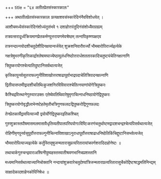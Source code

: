 +++
title = "६४ अतीतप्रेतसंस्कारकालः"

+++
अथातीतप्रेतसंस्कारकालः प्रत्यक्षशवसंस्कारेदिनंनैवविशोधयेत् ।

आशौचमध्येसंस्कारेदिनंशोध्यंतुसंभवे १ दशाहोत्तरंतुदिनंसंशोध्यैवग्राह्यम्

तत्रवत्सरादूर्ध्वक्रियमाणप्रेतकर्मण्युत्तरायणमेवश्रेष्ठम् तत्नापिकृष्णपक्षएव

तत्रनन्दात्नयोदशीचतुर्दशीदिनक्षयान्वर्जयेत् शुक्रशनिवारौवर्ज्यो भौमबारोपिरार्ज्यइत्येके

नक्षत्रेषुभरणीकृत्तिकार्द्राश्लेषामघाज्येष्ठामूलंधनिष्ठोत्तरार्धशततारकादिचतुष्टयंचेतिनक्षत्नाणि

त्रिपुष्करयोगश्चेत्यातिदुष्टानिसर्वथात्यजेत्

कृत्तिकापुनर्वसूत्तराफल्गुनीविशाखोत्तराषाढापूर्वाभाद्रपदाचेतित्रिपादनक्षत्नाणि

द्वितीयासप्तमीद्वादशीचतिथिःकुजशनिरविविवाराश्चेतित्नयाणांयोगेत्रिपुष्करः

कैश्चिद्रविस्थानेगुरुवारउक्तः एतेष्वेवतिथिवारेषुमृगाचित्नाधनिष्ठायोगेद्विपुष्करः

त्रिपुष्करयोगोवृद्धौलाभेनष्टेहतेमृतौचत्रिगुणफलदःद्विपुष्करोद्विगुणफलदः

तेनप्रेतकार्येद्वावपित्याज्यौ द्वयोर्योगेद्विपुष्करइतिकश्चित्

गुरुशुक्रास्तपौषमासमलमासावैधृतिव्यतीपातपरिघयोगाःविष्टिःकरणंचतुर्थाष्टमद्वादशचन्द्रश्चेत्यपिसर्वथात्यजेत्

रोहिणीमृगपुनर्वसुपूर्वोत्तराफल्गुनीचित्नाविशाखाऽनुराधापूर्वोत्तराषाढाधनिष्ठेतिकिंचिद्दुष्टानिसभवेत्यजेत्

भौमवारोपित्याज्यइत्येके कर्तुस्तिसृषुजन्मतारासुप्रत्यरितारायांचपर्णशरादिदाहोनेष्टः ॥

तथाचार्कगुरुचन्द्रवाराअश्विनीपुष्यहस्तस्वातीश्रवणभानिचप्रशस्तानि

मध्यमानिसर्वथात्याज्यानिचोक्तानि नन्दायांशुक्रवारेचतुर्दश्यांत्रिजन्मताराप्रत्यरितारासुचैकोद्दिष्टश्राद्धमतिनिन्द्यम्

साक्षादेकादशाहेनकोपिनिषेधः ॥
